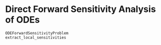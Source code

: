 # Direct Forward Sensitivity Analysis of ODEs

```@docs
ODEForwardSensitivityProblem
extract_local_sensitivities
```